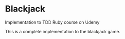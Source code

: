 # Blackjack
Implementation to TDD Ruby course on Udemy

This is a complete implementation to the blackjack game.
